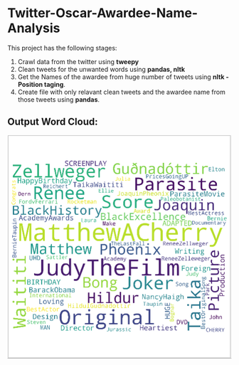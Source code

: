 # Twitter-Oscar-Awardee-Name-Analysis


This project has the following stages:
1. Crawl data from the twitter using **tweepy** 
2. Clean tweets for the unwanted words using **pandas, nltk**
3. Get the Names of the awardee from huge number of tweets using **nltk -  Position taging**.
4. Create file with only relavant clean tweets and the awardee name from those tweets using **pandas**.

## Output Word Cloud:

![](https://github.com/navjotsingh151/Twitter-Awardee-Name-Analysis/blob/master/AwardeeCloud.PNG)
